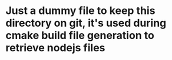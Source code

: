 # Just a dummy file to keep this directory on git, it's used during cmake build file generation to retrieve nodejs files
